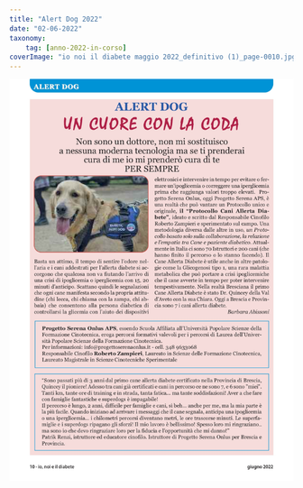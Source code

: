 ```yaml
---
title: "Alert Dog 2022"
date: "02-06-2022"
taxonomy: 
    tag: [anno-2022-in-corso]
coverImage: "io noi il diabete maggio 2022_definitivo (1)_page-0010.jpg"
---
```


![Alert Dog 2022](images/io%20noi%20il%20diabete%20maggio%202022_definitivo%20(1)_page-0010.jpg)
